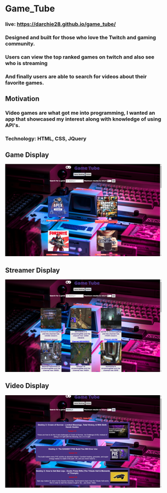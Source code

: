 # Game_Tube

### live: https://darchie28.github.io/game_tube/

### Designed and built for those who love the Twitch  and gaming community. 
### Users can view the top ranked games on twitch and also see who is streaming
### And finally users are able to search for videos about their favorite games.

## Motivation
### Video games are what got me into programming, I wanted an app that showcased my interest along with knowledge of using API's.

### Technology: HTML, CSS, JQuery

## Game Display
![alt text](https://github.com/Darchie28/game_tube/blob/master/images/game_tube-games.png)

## Streamer Display
![alt text](https://github.com/Darchie28/game_tube/blob/master/images/game_tube-streamers.png)

## Video Display
![alt text](https://github.com/Darchie28/game_tube/blob/master/images/game_tube-video.png)
